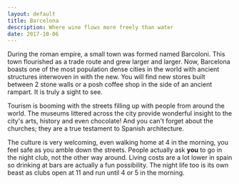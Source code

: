 ```yaml
---
layout: default
title: Barcelona
description: Where wine flows more freely than water
date: 2017-10-06
---
```


During the roman empire, a small town was formed named Barcoloni. This town flourished as a trade route and grew larger and larger. Now, Barcelona boasts one of the most population dense cities in the world with ancient structures interwoven in with the new. You will find new stores built between 2 stone walls or a posh coffee shop in the side of an ancient rampart. It is truly a sight to see. 

Tourism is booming with the streets filling up with people from around the world. The museums littered across the city provide wonderful insight to the city's arts, history and even chocolate! And you can't forget about the churches; they are a true testament to Spanish architecture.

The culture is very welcoming, even walking home at 4 in the morning, you feel safe as you amble down the streets. People actually ask __you__ to go in the night club, not the other way around. Living costs are a lot lower in spain so drinking at bars are actually a fun possibility. The night life too is its own beast as clubs open at 11 and run until 4 or 5 in the morning.

